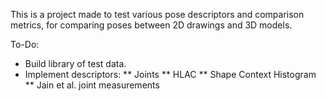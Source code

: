 This is a project made to test various pose descriptors and comparison metrics, for comparing poses between 2D drawings and 3D models.

To-Do:

* Build library of test data.
* Implement descriptors:
** Joints
** HLAC
** Shape Context Histogram
** Jain et al. joint measurements